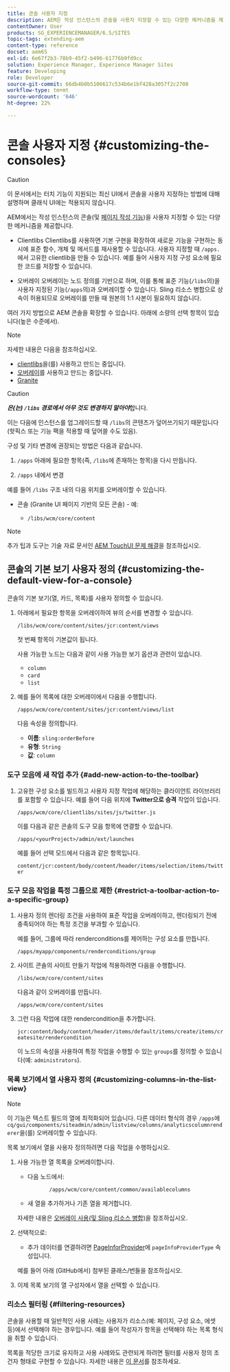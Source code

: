 ```yaml
---
title: 콘솔 사용자 지정
description: AEM은 작성 인스턴스의 콘솔을 사용자 지정할 수 있는 다양한 메커니즘을 제공합니다
contentOwner: User
products: SG_EXPERIENCEMANAGER/6.5/SITES
topic-tags: extending-aem
content-type: reference
docset: aem65
exl-id: 6e67f2b3-78b9-45f2-b496-61776b9fd9cc
solution: Experience Manager, Experience Manager Sites
feature: Developing
role: Developer
source-git-commit: 66db4b0b5106617c534b6e1bf428a3057f2c2708
workflow-type: tm+mt
source-wordcount: '646'
ht-degree: 22%

---
```


# 콘솔 사용자 지정 {#customizing-the-consoles}

>[!CAUTION]
>
>이 문서에서는 터치 기능이 지원되는 최신 UI에서 콘솔을 사용자 지정하는 방법에 대해 설명하며 클래식 UI에는 적용되지 않습니다.

AEM에서는 작성 인스턴스의 콘솔(및 [페이지 작성 기능](/help/sites-developing/customizing-page-authoring-touch.md))을 사용자 지정할 수 있는 다양한 메커니즘을 제공합니다.

* Clientlibs
Clientlibs를 사용하면 기본 구현을 확장하여 새로운 기능을 구현하는 동시에 표준 함수, 개체 및 메서드를 재사용할 수 있습니다. 사용자 지정할 때 `/apps.`에서 고유한 clientlib을 만들 수 있습니다. 예를 들어 사용자 지정 구성 요소에 필요한 코드를 저장할 수 있습니다.

* 오버레이
오버레이는 노드 정의를 기반으로 하며, 이를 통해 표준 기능(`/libs`의)을 사용자 지정된 기능(`/apps`의)과 오버레이할 수 있습니다. Sling 리소스 병합으로 상속이 허용되므로 오버레이를 만들 때 원본의 1:1 사본이 필요하지 않습니다.

여러 가지 방법으로 AEM 콘솔을 확장할 수 있습니다. 아래에 소량의 선택 항목이 있습니다(높은 수준에서).

>[!NOTE]
>
>자세한 내용은 다음을 참조하십시오.
>
>* [clientlibs](/help/sites-developing/clientlibs.md)을(를) 사용하고 만드는 중입니다.
>* [오버레이](/help/sites-developing/overlays.md)를 사용하고 만드는 중입니다.
>* [Granite](https://helpx.adobe.com/experience-manager/6-5/sites/developing/using/reference-materials/granite-ui/api/index.html)
>


>[!CAUTION]
>
>***은(는) `/libs` 경로에서 아무 것도 변경하지 말아야***&#x200B;합니다.
>
>이는 다음에 인스턴스를 업그레이드할 때 `/libs`의 콘텐츠가 덮어쓰기되기 때문입니다(핫픽스 또는 기능 팩을 적용할 때 덮어쓸 수도 있음).
>
>구성 및 기타 변경에 권장되는 방법은 다음과 같습니다.
>
>1. `/apps` 아래에 필요한 항목(즉, `/libs`에 존재하는 항목)을 다시 만듭니다.
>
>1. `/apps` 내에서 변경
>

예를 들어 `/libs` 구조 내의 다음 위치를 오버레이할 수 있습니다.

* 콘솔 (Granite UI 페이지 기반의 모든 콘솔) - 예:

   * `/libs/wcm/core/content`

>[!NOTE]
>
>추가 팁과 도구는 기술 자료 문서인 [AEM TouchUI 문제 해결](https://helpx.adobe.com/experience-manager/kb/troubleshooting-aem-touchui-issues.html)을 참조하십시오.

## 콘솔의 기본 보기 사용자 정의 {#customizing-the-default-view-for-a-console}

콘솔의 기본 보기(열, 카드, 목록)를 사용자 정의할 수 있습니다.

1. 아래에서 필요한 항목을 오버레이하여 뷰의 순서를 변경할 수 있습니다.

   `/libs/wcm/core/content/sites/jcr:content/views`

   첫 번째 항목이 기본값이 됩니다.

   사용 가능한 노드는 다음과 같이 사용 가능한 보기 옵션과 관련이 있습니다.

   * `column`
   * `card`
   * `list`

1. 예를 들어 목록에 대한 오버레이에서 다음을 수행합니다.

   `/apps/wcm/core/content/sites/jcr:content/views/list`

   다음 속성을 정의합니다.

   * **이름**: `sling:orderBefore`
   * **유형**: `String`
   * **값**: `column`

### 도구 모음에 새 작업 추가 {#add-new-action-to-the-toolbar}

1. 고유한 구성 요소를 빌드하고 사용자 지정 작업에 해당하는 클라이언트 라이브러리를 포함할 수 있습니다. 예를 들어 다음 위치에 **Twitter으로 승격** 작업이 있습니다.

   `/apps/wcm/core/clientlibs/sites/js/twitter.js`

   이를 다음과 같은 콘솔의 도구 모음 항목에 연결할 수 있습니다.

   `/apps/<yourProject>/admin/ext/launches`

   예를 들어 선택 모드에서 다음과 같은 항목입니다.

   `content/jcr:content/body/content/header/items/selection/items/twitter`

### 도구 모음 작업을 특정 그룹으로 제한 {#restrict-a-toolbar-action-to-a-specific-group}

1. 사용자 정의 렌더링 조건을 사용하여 표준 작업을 오버레이하고, 렌더링되기 전에 충족되어야 하는 특정 조건을 부과할 수 있습니다.

   예를 들어, 그룹에 따라 renderconditions를 제어하는 구성 요소를 만듭니다.

   `/apps/myapp/components/renderconditions/group`

1. 사이트 콘솔의 사이트 만들기 작업에 적용하려면 다음을 수행합니다.

   `/libs/wcm/core/content/sites`

   다음과 같이 오버레이를 만듭니다.

   `/apps/wcm/core/content/sites`

1. 그런 다음 작업에 대한 rendercondition을 추가합니다.

   `jcr:content/body/content/header/items/default/items/create/items/createsite/rendercondition`

   이 노드의 속성을 사용하여 특정 작업을 수행할 수 있는 `groups`를 정의할 수 있습니다(예: `administrators`).

### 목록 보기에서 열 사용자 정의 {#customizing-columns-in-the-list-view}

>[!NOTE]
>
>이 기능은 텍스트 필드의 열에 최적화되어 있습니다. 다른 데이터 형식의 경우 `/apps`에 `cq/gui/components/siteadmin/admin/listview/columns/analyticscolumnrenderer`을(를) 오버레이할 수 있습니다.

목록 보기에서 열을 사용자 정의하려면 다음 작업을 수행하십시오.

1. 사용 가능한 열 목록을 오버레이합니다.

   * 다음 노드에서:

     ```
            /apps/wcm/core/content/common/availablecolumns
     ```

   * 새 열을 추가하거나 기존 열을 제거합니다.

   자세한 내용은 [오버레이 사용(및 Sling 리소스 병합)](/help/sites-developing/overlays.md)을 참조하십시오.

1. 선택적으로:

   * 추가 데이터를 연결하려면 [PageInforProvider](https://helpx.adobe.com/experience-manager/6-5/sites/developing/using/reference-materials/javadoc/com/day/cq/wcm/api/PageInfoProvider.html)에
     `pageInfoProviderType` 속성입니다.

   예를 들어 아래 (GitHub에서) 첨부된 클래스/번들을 참조하십시오.

1. 이제 목록 보기의 열 구성자에서 열을 선택할 수 있습니다.

### 리소스 필터링 {#filtering-resources}

콘솔을 사용할 때 일반적인 사용 사례는 사용자가 리소스(예: 페이지, 구성 요소, 에셋 등)에서 선택해야 하는 경우입니다. 예를 들어 작성자가 항목을 선택해야 하는 목록 형식을 취할 수 있습니다.

목록을 적당한 크기로 유지하고 사용 사례와도 관련되게 하려면 필터를 사용자 정의 조건자 형태로 구현할 수 있습니다. 자세한 내용은 [이 문서](/help/sites-developing/customizing-page-authoring-touch.md#filtering-resources)를 참조하세요.
